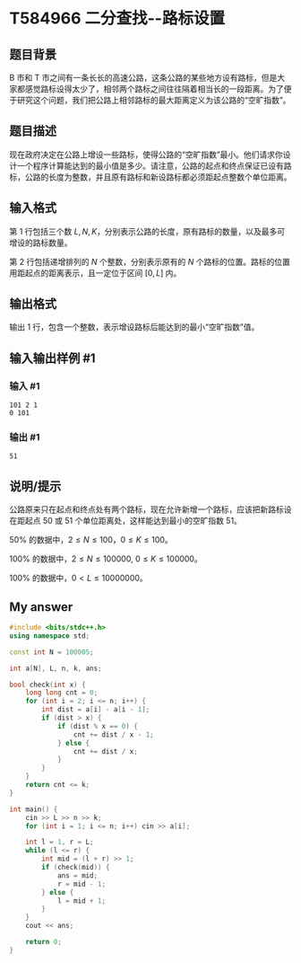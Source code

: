 # T584966 二分查找--路标设置

## 题目背景

B 市和 T 市之间有一条长长的高速公路，这条公路的某些地方设有路标，但是大家都感觉路标设得太少了，相邻两个路标之间往往隔着相当长的一段距离。为了便于研究这个问题，我们把公路上相邻路标的最大距离定义为该公路的“空旷指数”。

## 题目描述

现在政府决定在公路上增设一些路标，使得公路的“空旷指数”最小。他们请求你设计一个程序计算能达到的最小值是多少。请注意，公路的起点和终点保证已设有路标，公路的长度为整数，并且原有路标和新设路标都必须距起点整数个单位距离。

## 输入格式

第 $1$ 行包括三个数 $L,N,K$，分别表示公路的长度，原有路标的数量，以及最多可增设的路标数量。


第 $2$ 行包括递增排列的 $N$ 个整数，分别表示原有的 $N$ 个路标的位置。路标的位置用距起点的距离表示，且一定位于区间 $[0,L]$ 内。

## 输出格式

输出 $1$ 行，包含一个整数，表示增设路标后能达到的最小“空旷指数”值。

## 输入输出样例 #1

### 输入 #1

```
101 2 1
0 101
```

### 输出 #1

```
51
```

## 说明/提示

公路原来只在起点和终点处有两个路标，现在允许新增一个路标，应该把新路标设在距起点 $50$ 或 $51$ 个单位距离处，这样能达到最小的空旷指数 $51$。

$50\%$ 的数据中，$2 \leq N \leq 100$，$0 \leq K \leq 100$。

$100\%$ 的数据中，$2 \leq N \leq 100000$, $0 \leq K \leq100000$。

$100\%$ 的数据中，$0 < L \leq 10000000$。

## My answer

``` cpp
#include <bits/stdc++.h>
using namespace std;

const int N = 100005;

int a[N], L, n, k, ans;

bool check(int x) {
    long long cnt = 0;
    for (int i = 2; i <= n; i++) {
        int dist = a[i] - a[i - 1];
        if (dist > x) {
            if (dist % x == 0) {
                cnt += dist / x - 1;
            } else {
                cnt += dist / x;
            }
        }
    }
    return cnt <= k;
}

int main() {
    cin >> L >> n >> k;
    for (int i = 1; i <= n; i++) cin >> a[i];

    int l = 1, r = L;
    while (l <= r) {
        int mid = (l + r) >> 1;
        if (check(mid)) {
            ans = mid;
            r = mid - 1;
        } else {
            l = mid + 1;
        }
    }
    cout << ans;

    return 0;
}
```